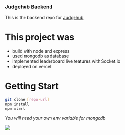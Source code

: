 ### Judgehub Backend

This is the backend repo for <a href="https://github.com/saipepu/JudgeHub-frontend">Judgehub</a>

# This project was
- build with node and express
- used mongodb as database
- implemented leaderboard live features with Socket.io
- deployed on vercel

# Getting Start
```bash
git clone [repo-url]
npm install
npm start
```

<i>You will need your own env variable for mongodb</i>

<img src="https://pepu-portfolio.vercel.app/_next/image?url=%2F_next%2Fstatic%2Fmedia%2Fevent-1.ffb75f7f.png&w=1920&q=75"/>
